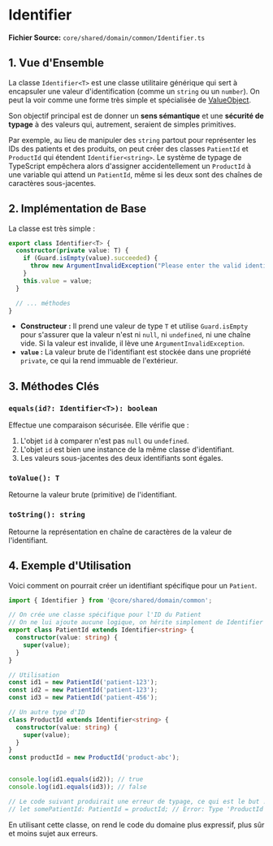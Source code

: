 # Identifier

**Fichier Source:** `core/shared/domain/common/Identifier.ts`

## 1. Vue d'Ensemble

La classe `Identifier<T>` est une classe utilitaire générique qui sert à encapsuler une valeur d'identification (comme un `string` ou un `number`). On peut la voir comme une forme très simple et spécialisée de [ValueObject](./ValueObject.md).

Son objectif principal est de donner un **sens sémantique** et une **sécurité de typage** à des valeurs qui, autrement, seraient de simples primitives.

Par exemple, au lieu de manipuler des `string` partout pour représenter les IDs des patients et des produits, on peut créer des classes `PatientId` et `ProductId` qui étendent `Identifier<string>`. Le système de typage de TypeScript empêchera alors d'assigner accidentellement un `ProductId` à une variable qui attend un `PatientId`, même si les deux sont des chaînes de caractères sous-jacentes.

## 2. Implémentation de Base

La classe est très simple :

```typescript
export class Identifier<T> {
  constructor(private value: T) {
    if (Guard.isEmpty(value).succeeded) {
      throw new ArgumentInvalidException("Please enter the valid identifier");
    }
    this.value = value;
  }

  // ... méthodes
}
```

- **Constructeur :** Il prend une valeur de type `T` et utilise `Guard.isEmpty` pour s'assurer que la valeur n'est ni `null`, ni `undefined`, ni une chaîne vide. Si la valeur est invalide, il lève une `ArgumentInvalidException`.
- **`value` :** La valeur brute de l'identifiant est stockée dans une propriété `private`, ce qui la rend immuable de l'extérieur.

## 3. Méthodes Clés

### `equals(id?: Identifier<T>): boolean`
Effectue une comparaison sécurisée. Elle vérifie que :
1. L'objet `id` à comparer n'est pas `null` ou `undefined`.
2. L'objet `id` est bien une instance de la même classe d'identifiant.
3. Les valeurs sous-jacentes des deux identifiants sont égales.

### `toValue(): T`
Retourne la valeur brute (primitive) de l'identifiant.

### `toString(): string`
Retourne la représentation en chaîne de caractères de la valeur de l'identifiant.

## 4. Exemple d'Utilisation

Voici comment on pourrait créer un identifiant spécifique pour un `Patient`.

```typescript
import { Identifier } from '@core/shared/domain/common';

// On crée une classe spécifique pour l'ID du Patient
// On ne lui ajoute aucune logique, on hérite simplement de Identifier
export class PatientId extends Identifier<string> {
  constructor(value: string) {
    super(value);
  }
}

// Utilisation
const id1 = new PatientId('patient-123');
const id2 = new PatientId('patient-123');
const id3 = new PatientId('patient-456');

// Un autre type d'ID
class ProductId extends Identifier<string> {
  constructor(value: string) {
    super(value);
  }
}
const productId = new ProductId('product-abc');


console.log(id1.equals(id2)); // true
console.log(id1.equals(id3)); // false

// Le code suivant produirait une erreur de typage, ce qui est le but !
// let somePatientId: PatientId = productId; // Error: Type 'ProductId' is not assignable to type 'PatientId'.
```
En utilisant cette classe, on rend le code du domaine plus expressif, plus sûr et moins sujet aux erreurs.
